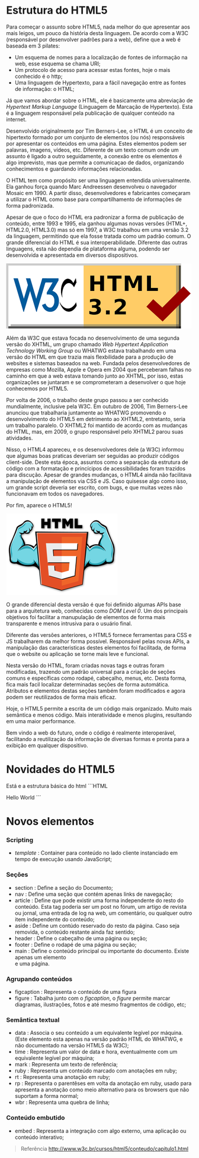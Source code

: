 # Estrutura do HTML5

Para começar o assunto sobre HTML5, nada melhor do que apresentar aos mais leigos, um pouco da história desta linguagem. De acordo com a W3C (responsável por desenvolver padrões para a web), define que a web é baseada em 3 pilates:

* Um esquema de nomes para a localização de fontes de informação na web, esse esquema se chama URI;
* Um protocolo de acesso para acessar estas fontes, hoje o mais conhecido é o http;
* Uma linguagem de Hypertexto, para a fácil navegação entre as fontes de informação: o HTML;

Já que vamos abordar sobre o HTML, ele é basicamente uma abreviação de _Hypertext Markup Language_ (Linguagem de Marcação de Hypertexto). Esta é a linguagem responsável pela publicação de qualquer conteúdo na internet.

Desenvolvido originalmente por Tim Berners-Lee, o HTML é um conceito de hipertexto formado por um conjunto de elementos (ou nós) responsáveis por apresentar os conteúdos em uma página. Estes elementos podem ser palavras, imagens, vídeos, etc. Diferente de um texto comum onde um assunto é ligado a outro seguidamente, a conexão entre os elementos é algo imprevisto, mas que permite a comunicaçao de dados, organizando conhecimentos e guardando informações relacionadas.

O HTML tem como propósito ser uma linguagem entendida universalmente. Ela ganhou força quando Marc Andreessen desenvolveu o navegador Mosaic em 1990. A partir disso, desenvolvedores e fabricantes começaram a utilizar o HTML como base para compartilhamento de informações de forma padronizada.

Apesar de que o foco do HTML era padronizar a forma de publicação de conteúdo, entre 1993 e 1995, ela ganhou algumas novas versões (HTML+, HTML2.0, HTML3.0) mas só em 1997, a W3C trabalhou em uma versão 3.2 da linguagem, permitindo que ela fosse tratada como um padrão comum. O grande diferencial do HTML é sua interoperabilidade. Diferente das outras linguagens, esta não dependia de plataforma alguma, podendo ser desenvolvida e apresentada em diversos dispositivos.

![HTML5 3.2 W3C](./images/html5-img1.png)

Além da W3C que estava focada no desenvolvimento de uma segunda versão do XHTML, um grupo chamado _Web Hypertext Application Technology Working Group_ ou WHATWG estava trabalhando em uma versão do HTML em que trazia mais flexbilidade para a produção de websites e sistemas baseados na web. Fundada pelos desenvolvedores de empresas como Mozilla, Apple e Opera em 2004 que perceberam falhas no caminho em que a web estava tomando junto ao XHTML, por isso, estas organizações se juntaram e se comprometeram a desenvolver o que hoje conhecemos por HTML5.

Por volta de 2006, o trabalho deste grupo passou a ser conhecido mundialmente, inclusive pela W3C. Em outubro de 2006, Tim Berners-Lee anunciou que trabalharia juntamente ao WHATWG promovendo o desenvolvimento do HTML5 em detrimento ao XHTML2, entretanto, seria um trabalho paralelo. O XHTML2 foi mantido de acordo com as mudanças do HTML, mas, em 2009, o grupo responsável pelo XHTML2 parou suas atividades.

Nisso, o HTML4 apareceu, e os desenvolvedores dele (a W3C) informou que algumas boas praticas deveriam ser seguidas ao produzir códigos client-side. Deste esta época, assuntos como a separação da estrutura de código com a formatação e princícipos de acessibilidades foram trazidos para discução. Apesar de grandes mudanças, o HTML4 ainda não facilitava a manipulação de elementos via CSS e JS. Caso quisesse algo como isso, um grande script deveria ser escrito, com bugs, e que muitas vezes não funcionavam em todos os navegadores.

Por fim, aparece o HTML5!

![O novo (e forte) HTML5](./images/html5-img2.png)

O grande diferencial desta versão é que foi definido algumas APIs base para a arquitetura web, conhecidas como _DOM Level 0_. Um dos principais objetivos foi facilitar a manupulação de elementos de forma mais transparente e menos intrusiva para o usuário final.

Diferente das versões anteriores, o HTML5 fornece ferramentas para CSS e JS trabalharem da melhor forma possível. Responsável pelas novas APIs, a manipulação das caracteristicas destes elementos foi facilitada, de forma que o website ou aplicação se torne mais leve e funcional.

Nesta versão do HTML, foram criadas novas tags e outras foram modificadas, trazendo um padrão universal para a criação de seções comuns e específicas como rodapé, cabeçalho, menus, etc. Desta forma, fica mais facil localizar determinadas seções de forma automática. Atributos e elementos destas seções também foram modificados e agora podem ser reutilizados de forma mais eficaz.

Hoje, o HTML5 permite a escrita de um código mais organizado. Muito mais semântica e menos código. Mais interatividade e menos plugins, resultando em uma maior performance.

Bem vindo a web do futuro, onde o código é realmente interoperável, facilitando a reutilização da informação de diversas formas e pronta para a exibição em qualquer dispositivo.

# Novidades do HTML5

Está e a estrutura básica do html
´´´HTML
<!DOCTYPE html>
<html>
  <head>
    <meta charset="utf-8">
    <title>Estrutura do HTML</title>
  </head>
  <body >
    Hello World
  </body>
</html>
´´´

# Novos elementos

### Scripting

* *template* : Container para conteúdo no lado cliente instanciado em tempo de execução usando JavaScript;

### Seções

* section : Define a seção do Documento;
* nav : Define uma seção que contém apenas links de navegação;
* article : Define que pode existir uma forma independente do resto do conteúdo. Esta tag poderia ser um post no fórum, um artigo de revista ou jornal, uma entrada de log na web, um comentário, ou qualquer outro item independente do conteúdo;
* aside : Define  um contúdo reservado do resto da página. Caso seja removida, o conteúdo restante ainda faz sentido;
* header : Define o cabeçalho de uma página ou seção;
* footer : Define o rodapé de uma página ou seção;
* main : Define o conteúdo principal ou importante do documento. Existe apenas um elemento <main> e uma página.

### Agrupando conteúdos

* figcaption : Representa o conteúdo de uma figura
* figure : Tabalha junto com o *figcaption*, o *figure* permite marcar diagramas, ilustrações, fotos e até mesmo fragmentos de código, etc;

### Semântica textual

* data : Associa o seu conteúdo a um equivalente legível por máquina.(Este elemento esta apenas na versão padrão HTML do WHATWG, e não documentado na versão HTML5 da W3C);
* time : Representa um valor de data e hora, eventualmente com um equivalente legível por máquina;
* mark : Representa um texto de referência;
* ruby : Representa um conteúdo marcado com anotações em ruby;
* rt : Representa uma anotação em ruby;
* rp : Representa o parentêses em volta da anotação em ruby, usado para apresenta a anotação como meio alternativo para os browsers que não suportam a forma normal;
* wbr : Representa uma quebra de linha;

### Conteúdo embutido

* embed : Representa a integração com algo externo, uma aplicação ou conteúdo interativo;


> Referência
> http://www.w3c.br/cursos/html5/conteudo/capitulo1.html
